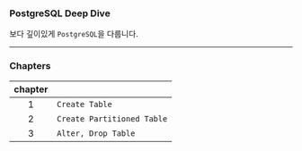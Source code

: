 ### PostgreSQL Deep Dive

보다 깊이있게 `PostgreSQL`을 다룹니다.

---

### Chapters

| chapter |                            |
| :-----: | -------------------------- |
|    1    | `Create Table`             |
|    2    | `Create Partitioned Table` |
|    3    | `Alter, Drop Table`        |
